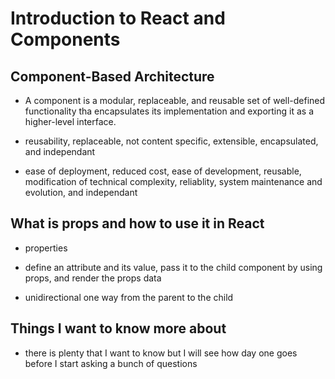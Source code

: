 
# Introduction to React and Components

## Component-Based Architecture

- A component is a modular, replaceable, and reusable set of well-defined functionality tha encapsulates its implementation and exporting it as a higher-level interface.

- reusability, replaceable, not content specific, extensible, encapsulated, and independant

- ease of deployment, reduced cost, ease of development, reusable, modification of technical complexity, reliablity, system maintenance and evolution, and independant

## What is props and how to use it in React

- properties

- define an attribute and its value, pass it to the child component by using props, and render the props data

- unidirectional one way from the parent to the child

## Things I want to know more about

- there is plenty that I want to know but I will see how day one goes before I start asking a bunch of questions